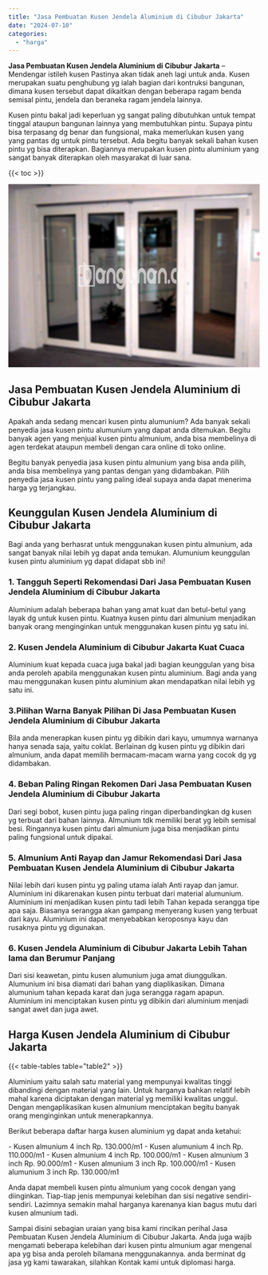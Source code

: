 ```yaml
---
title: "Jasa Pembuatan Kusen Jendela Aluminium di Cibubur Jakarta"
date: "2024-07-10"
categories: 
  - "harga"
---
```


**Jasa Pembuatan Kusen Jendela Aluminium di Cibubur Jakarta** – Mendengar istileh kusen Pastinya akan tidak aneh lagi untuk anda. Kusen merupakan suatu penghubung yg ialah bagian dari kontruksi bangunan, dimana kusen tersebut dapat dikaitkan dengan beberapa ragam benda semisal pintu, jendela dan beraneka ragam jendela lainnya.

Kusen pintu bakal jadi keperluan yg sangat paling dibutuhkan untuk tempat tinggal ataupun bangunan lainnya yang membutuhkan pintu. Supaya pintu bisa terpasang dg benar dan fungsional, maka memerlukan kusen yang yang pantas dg untuk pintu tersebut. Ada begitu banyak sekali bahan kusen pintu yg bisa diterapkan. Bagiannya merupakan kusen pintu aluminium yang sangat banyak diterapkan oleh masyarakat di luar sana.

{{< toc >}}

![Jasa Pembuatan Kusen Jendela Aluminium di Cibubur Jakarta](/images/harga-kusen-jendela-alumunium-20.png)

## Jasa Pembuatan Kusen Jendela Aluminium di Cibubur Jakarta

Apakah anda sedang mencari kusen pintu alumunium? Ada banyak sekali penyedia jasa kusen pintu alumunium yang dapat anda ditemukan. Begitu banyak agen yang menjual kusen pintu almunium, anda bisa membelinya di agen terdekat ataupun membeli dengan cara online di toko online.

Begitu banyak penyedia jasa kusen pintu almunium yang bisa anda pilih, anda bisa membelinya yang pantas dengan yang didambakan. Pilih penyedia jasa kusen pintu yang paling ideal supaya anda dapat menerima harga yg terjangkau.

## Keunggulan Kusen Jendela Aluminium di Cibubur Jakarta

Bagi anda yang berhasrat untuk menggunakan kusen pintu almunium, ada sangat banyak nilai lebih yg dapat anda temukan. Alumunium keunggulan kusen pintu aluminium yg dapat didapat sbb ini!

### 1\. Tangguh Seperti Rekomendasi Dari Jasa Pembuatan Kusen Jendela Aluminium di Cibubur Jakarta

Aluminium adalah beberapa bahan yang amat kuat dan betul-betul yang layak dg untuk kusen pintu. Kuatnya kusen pintu dari almunium menjadikan banyak orang menginginkan untuk menggunakan kusen pintu yg satu ini.

### 2\. Kusen Jendela Aluminium di Cibubur Jakarta Kuat Cuaca

Aluminium kuat kepada cuaca juga bakal jadi bagian keunggulan yang bisa anda peroleh apabila menggunakan kusen pintu aluminium. Bagi anda yang mau menggunakan kusen pintu aluminium akan mendapatkan nilai lebih yg satu ini.

### 3.Pilihan Warna Banyak Pilihan Di Jasa Pembuatan Kusen Jendela Aluminium di Cibubur Jakarta

Bila anda menerapkan kusen pintu yg dibikin dari kayu, umumnya warnanya hanya senada saja, yaitu coklat. Berlainan dg kusen pintu yg dibikin dari almunium, anda dapat memilih bermacam-macam warna yang cocok dg yg didambakan.

### 4\. Beban Paling Ringan Rekomen Dari Jasa Pembuatan Kusen Jendela Aluminium di Cibubur Jakarta

Dari segi bobot, kusen pintu juga paling ringan diperbandingkan dg kusen yg terbuat dari bahan lainnya. Almunium tdk memiliki berat yg lebih semisal besi. Ringannya kusen pintu dari almunium juga bisa menjadikan pintu paling fungsional untuk dipakai.

### 5\. Almunium Anti Rayap dan Jamur Rekomendasi Dari Jasa Pembuatan Kusen Jendela Aluminium di Cibubur Jakarta

Nilai lebih dari kusen pintu yg paling utama ialah Anti rayap dan jamur. Aluminium ini dikarenakan kusen pintu terbuat dari material alumunium. Aluminium ini menjadikan kusen pintu tadi lebih Tahan kepada serangga tipe apa saja. Biasanya serangga akan gampang menyerang kusen yang terbuat dari kayu. Aluminium ini dapat menyebabkan keroposnya kayu dan rusaknya pintu yg digunakan.

### 6\. Kusen Jendela Aluminium di Cibubur Jakarta Lebih Tahan lama dan Berumur Panjang

Dari sisi keawetan, pintu kusen alumunium juga amat diunggulkan. Alumunium ini bisa diamati dari bahan yang diaplikasikan. Dimana alumunium tahan kepada karat dan juga serangga ragam apapun. Aluminium ini menciptakan kusen pintu yg dibikin dari aluminium menjadi sangat awet dan juga awet.

## Harga Kusen Jendela Aluminium di Cibubur Jakarta

{{< table-tables table="table2" >}}

Aluminium yaitu salah satu material yang mempunyai kwalitas tinggi dibandingi dengan material yang lain. Untuk harganya bahkan relatif lebih mahal karena diciptakan dengan material yg memiliki kwalitas unggul. Dengan mengaplikasikan kusen almunium menciptakan begitu banyak orang menginginkan untuk menerapkannya.

Berikut beberapa daftar harga kusen aluminium yg dapat anda ketahui:

\- Kusen almunium 4 inch Rp. 130.000/m1 - Kusen alumunium 4 inch Rp. 110.000/m1 - Kusen almunium 4 inch Rp. 100.000/m1 - Kusen almunium 3 inch Rp. 90.000/m1 - Kusen almunium 3 inch Rp. 100.000/m1 - Kusen alumunium 3 inch Rp. 130.000/m1

Anda dapat membeli kusen pintu almunium yang cocok dengan yang diinginkan. Tiap-tiap jenis mempunyai kelebihan dan sisi negative sendiri-sendiri. Lazimnya semakin mahal harganya karenanya kian bagus mutu dari kusen almunium tadi.

Sampai disini sebagian uraian yang bisa kami rincikan perihal Jasa Pembuatan Kusen Jendela Aluminium di Cibubur Jakarta. Anda juga wajib mengamati beberapa kelebihan dari kusen pintu almunium agar mengenal apa yg bisa anda peroleh bilamana menggunakannya. anda berminat dg jasa yg kami tawarakan, silahkan Kontak kami untuk diplomasi harga.
